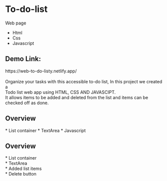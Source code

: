 # To-do-list
Web page</br>
* Html
* Css
* Javascript

<h2>Demo Link:</h2>
https://web-to-do-listy.netlify.app/
</br>
</br>
Organize your tasks with this accessible to-do list, In this project we created a</br> Todo list web app using HTML, CSS AND JAVASCIPT.</br>
It allows items to be added and deleted from the list and items can be checked off as done. 

<h2>Overview</h2>
* List container
* TextArea
* Javascript


<h2>Overview</h2>
* List container</br>
* TextArea</br>
* Added list items</br>
* Delete button
